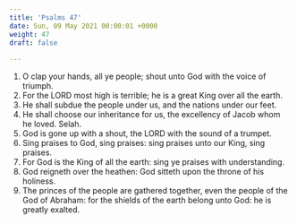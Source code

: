 ```yaml
---
title: 'Psalms 47'
date: Sun, 09 May 2021 00:00:01 +0000
weight: 47
draft: false
  
---
```


1. O clap your hands, all ye people; shout unto God with the voice of triumph.
2. For the LORD most high is terrible; he is a great King over all the earth.
3. He shall subdue the people under us, and the nations under our feet.
4. He shall choose our inheritance for us, the excellency of Jacob whom he loved. Selah.
5. God is gone up with a shout, the LORD with the sound of a trumpet.
6. Sing praises to God, sing praises: sing praises unto our King, sing praises.
7. For God is the King of all the earth: sing ye praises with understanding.
8. God reigneth over the heathen: God sitteth upon the throne of his holiness.
9. The princes of the people are gathered together, even the people of the God of Abraham: for the shields of the earth belong unto God: he is greatly exalted.
